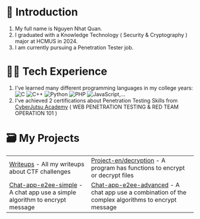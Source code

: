 # 👋 Introduction
1. My full name is Nguyen Nhat Quan. <br>
2. I graduated with a Knowledge Technology ( Security & Cryptography ) major at HCMUS in 2024.
3. I am currently pursuing a Penetration Tester job.
# 🧑‍💻 Tech Experience
1. I've learned many different programming languages in my college years: ![C](https://img.shields.io/badge/c-%2300599C.svg?style=for-the-badge&logo=c&logoColor=white) ![C++](https://img.shields.io/badge/c++-%2300599C.svg?style=for-the-badge&logo=c%2B%2B&logoColor=white) ![Python](https://img.shields.io/badge/python-3670A0?style=for-the-badge&logo=python&logoColor=ffdd54) ![PHP](https://img.shields.io/badge/php-%23777BB4.svg?style=for-the-badge&logo=php&logoColor=white) ![JavaScript](https://img.shields.io/badge/javascript-%23323330.svg?style=for-the-badge&logo=javascript&logoColor=%23F7DF1E),...
2. I've achieved 2 certifications about Penetration Testing Skills from [CyberJutsu Academy](https://cyberjutsu.io/) ( WEB PENETRATION TESTING & RED TEAM OPERATION 101 )
# 🗃 My Projects
<table>
  <tr>
    <td><a href="">Writeups</a> - All my writeups about CTF challenges</td>    
    <td><a href="https://github.com/Shinoqoan/Encryption-Decryption-Functions-Simple">Project-en/decryption</a> - A program has functions to encrypt or decrypt files</td>    
  </tr>
  <tr>
    <td> <a href="https://github.com/Shinoqoan/Chat-App-E2EE-Simple">Chat-app-e2ee-simple</a> - A chat app use a simple algorithm to encrypt message </td>
    <td> <a href="https://github.com/Shinoqoan/Chat-App-E2EE-Advanced">Chat-app-e2ee-advanced</a> - A chat app use a combination of the complex algorithms to encrypt message </td>
  </tr>
</table>
